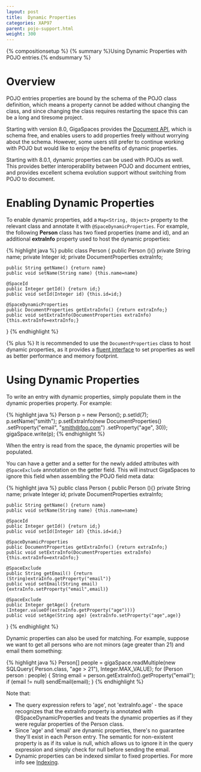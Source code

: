 ```yaml
---
layout: post
title:  Dynamic Properties
categories: XAP97
parent: pojo-support.html
weight: 300
---
```


{% compositionsetup %}
{% summary %}Using Dynamic Properties with POJO entries.{% endsummary %}

# Overview

POJO entries properties are bound by the schema of the POJO class definition, which means a property cannot be added without changing the class, and since changing the class requires restarting the space this can be a long and tiresome project.

Starting with version 8.0, GigaSpaces provides the [Document API](./document-api.html), which is schema free, and enables users to add properties freely without worrying about the schema. However, some users still prefer to continue working with POJO but would like to enjoy the benefits of dynamic properties.

Starting with 8.0.1, dynamic properties can be used with POJOs as well. This provides better interoperability between POJO and document entries, and provides excellent schema evolution support without switching from POJO to document.

# Enabling Dynamic Properties

To enable dynamic properties, add a `Map<String, Object>` property to the relevant class and annotate it with `@SpaceDynamicProperties`. For example, the following **Person** class has two fixed properties (name and id), and an additional **extraInfo** property used to host the dynamic properties:

{% highlight java %}
public class Person {
    public Person (){}
    private String name;
    private Integer id;
    private DocumentProperties extraInfo;

    public String getName() {return name}
    public void setName(String name) {this.name=name}

    @SpaceId
    public Integer getId() {return id;}
    public void setId(Integer id) {this.id=id;}

    @SpaceDynamicProperties
    public DocumentProperties getExtraInfo() {return extraInfo;}
    public void setExtraInfo(DocumentProperties extraInfo) {this.extraInfo=extraInfo;}
}
{% endhighlight %}

{% plus %} It is recommended to use the `DocumentProperties` class to host dynamic properties, as it provides a [fluent interface](http://en.wikipedia.org/wiki/Fluent_interface) to set properties as well as better performance and memory footprint.

# Using Dynamic Properties

To write an entry with dynamic properties, simply populate them in the dynamic properties property. For example:

{% highlight java %}
Person p = new Person();
p.setId(7);
p.setName("smith");
p.setExtraInfo(new DocumentProperties()
    .setProperty("email", "smith@foo.com")
    .setProperty("age", 30));
gigaSpace.write(p);
{% endhighlight %}

When the entry is read from the space, the dynamic properties will be populated.

You can have a getter and a setter for the newly added attributes with `@SpaceExclude` annotation on the getter field. This will instruct GigaSpaces to ignore this field when assembling the POJO field meta data:

{% highlight java %}
public class Person {
    public Person (){}
    private String name;
    private Integer id;
    private DocumentProperties extraInfo;

    public String getName() {return name}
    public void setName(String name) {this.name=name}

    @SpaceId
    public Integer getId() {return id;}
    public void setId(Integer id) {this.id=id;}

    @SpaceDynamicProperties
    public DocumentProperties getExtraInfo() {return extraInfo;}
    public void setExtraInfo(DocumentProperties extraInfo) {this.extraInfo=extraInfo;}

    @SpaceExclude
    public String getEmail() {return (String)extraInfo.getProperty("email")}
    public void setEmail(String email) {extraInfo.setProperty("email",email)}

    @SpaceExclude
    public Integer getAge() {return (Integer.valueOf(extraInfo.getProperty("age")))}
    public void setAge(String age) {extraInfo.setProperty("age",age)}

}
{% endhighlight %}

Dynamic properties can also be used for matching. For example, suppose we want to get all persons who are not minors (age greater than 21) and email them something:

{% highlight java %}
Person[] people = gigaSpace.readMultiple(new SQLQuery<Person>(
    Person.class, "age > 21"), Integer.MAX_VALUE);
for (Person person : people) {
    String email = person.getExtraInfo().getProperty("email");
    if (email != null)
        sendEmail(email);
}
{% endhighlight %}

Note that:

- The query expression refers to 'age', not 'extraInfo.age' - the space recognizes that the extraInfo property is annotated with @SpaceDynamicProperties and treats the dynamic properties as if they were regular properties of the Person class.
- Since 'age' and 'email' are dynamic properties, there's no guarantee they'll exist in each Person entry. The semantic for non-existent property is as if its value is null, which allows us to ignore it in the query expression and simply check for null before sending the email.
- Dynamic properties can be indexed similar to fixed properties. For more info see [Indexing](./indexing.html).
